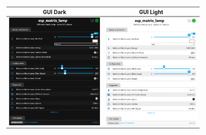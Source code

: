 GUI Dark                   |  GUI Light
:-------------------------:|:-------------------------:
![](img/black.png)         |  ![](img/white.png)
